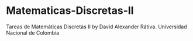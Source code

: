 # Matematicas-Discretas-II
Tareas de Matemáticas Discretas II by David Alexander Rátiva.
Universidad Nacional de Colombia
